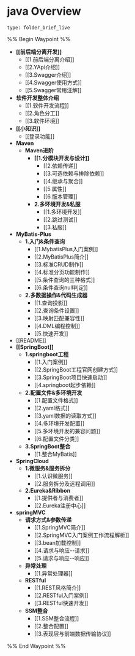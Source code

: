 # java Overview
 
```ccard
type: folder_brief_live
```


%% Begin Waypoint %%
- **[[前后端分离开发]]**
	- [[1.前后端分离介绍]]
	- [[2.YApi介绍]]
	- [[3.Swagger介绍]]
	- [[4.Swagger使用方式]]
	- [[5.Swagger常用注解]]
- **软件开发整体介绍**
	- [[1.软件开发流程]]
	- [[2.角色分工]]
	- [[3.软件环境]]
- **[[小知识]]**
	- [[登录功能]]
- **Maven**
	- **Maven进阶**
		- **[[1.分模块开发与设计]]**
			- [[2.依赖传递]]
			- [[3.可选依赖与排除依赖]]
			- [[4.继承与聚合]]
			- [[5.属性]]
			- [[6.版本管理]]
		- **2.多环境开发&私服**
			- [[1.多环境开发]]
			- [[2.跳过测试]]
			- [[3.私服]]
- **MyBatis-Plus**
	- **1.入门&条件查询**
		- [[1.MybatisPlus入门案例]]
		- [[2.MyBatisPlus简介]]
		- [[3.标准CRUD制作]]
		- [[4.标准分页功能制作]]
		- [[5.条件查询的三种格式]]
		- [[6.条件查询null判定]]
	- **2.多数据操作&代码生成器**
		- [[1.查询投影]]
		- [[2.查询条件设置]]
		- [[3.映射匹配兼容性]]
		- [[4.DML编程控制]]
		- [[5.快速开发]]
- [[README]]
- **[[SpringBoot]]**
	- **1.springboot工程**
		- [[1.入门案例]]
		- [[2.SpringBoot工程官网创建方式]]
		- [[3.SpringBoot项目快速启动]]
		- [[4.springboot起步依赖]]
	- **2.配置文件&多环境开发**
		- [[1.配置文件格式]]
		- [[2.yaml格式]]
		- [[3.yaml数据的读取方式]]
		- [[4.多环境开发配置]]
		- [[5.多环境开发的兼容问题]]
		- [[6.配置文件分类]]
	- **3.SpringBoot整合**
		- [[1.整合MyBatis]]
- **SpringCloud**
	- **1.微服务&服务拆分**
		- [[1.认识微服务]]
		- [[2.服务拆分及远程调用]]
	- **2.Eureka&Ribbon**
		- [[1.提供者与消费者]]
		- [[2.Eureka注册中心]]
- **springMVC**
	- **请求方式&参数传递**
		- [[1.SpringMVC简介]]
		- [[2.SpringMVC入门案例工作流程解析]]
		- [[3.bean加载控制]]
		- [[4.请求与响应--请求]]
		- [[5.请求与响应--响应]]
	- **异常处理**
		- [[1.异常处理器]]
	- **RESTful**
		- [[1.REST风格简介]]
		- [[2.RESTful入门案例]]
		- [[3.RESTful快速开发]]
	- **SSM整合**
		- [[1.SSM整合流程]]
		- [[2.整合配置]]
		- [[3.表现层与前端数据传输协议]]

%% End Waypoint %%
